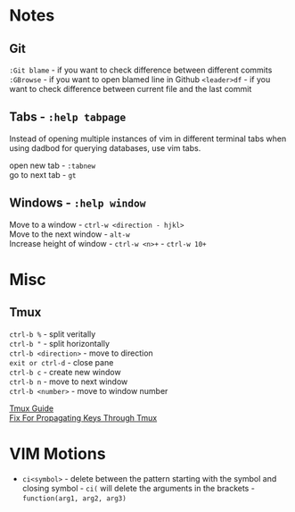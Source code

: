 # Notes 

## Git

`:Git blame` - if you want to check difference between different commits 
`:GBrowse` - if you want to open blamed line in Github 
`<leader>df` - if you want to check difference between current file and the last commit 

## Tabs - `:help tabpage`  

Instead of opening multiple instances of vim in different terminal tabs when using dadbod for querying databases, use vim tabs.  

open new tab - `:tabnew`   
go to next tab - `gt`  

## Windows - `:help window`  

Move to a window - `ctrl-w <direction - hjkl>`  
Move to the next window - `alt-w`  
Increase height of window - `ctrl-w <n>+` - `ctrl-w 10+`  

# Misc  

## Tmux  

`ctrl-b %` - split veritally  
`ctrl-b "` - split horizontally  
`ctrl-b <direction>` - move to direction  
`exit or ctrl-d` - close pane  
`ctrl-b c` - create new window  
`ctrl-b n` - move to next window  
`ctrl-b <number>` - move to window number  

[Tmux Guide](https://hamvocke.com/blog/a-quick-and-easy-guide-to-tmux/)  
[Fix For Propagating Keys Through Tmux
](https://gist.github.com/asynchroza/a4b52e2c00427e70731def4401a42570)

# VIM Motions

- `ci<symbol>` - delete between the pattern starting with the symbol and closing symbol - `ci(` will delete the arguments in the brackets - `function(arg1, arg2, arg3)`
